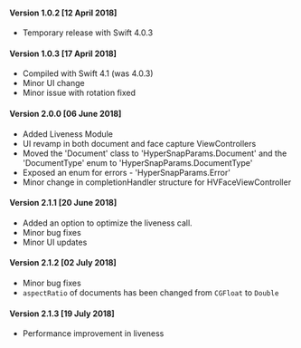 #### Version 1.0.2 [12 April 2018]
- Temporary release with Swift 4.0.3


#### Version 1.0.3 [17 April 2018]

- Compiled with Swift 4.1 (was 4.0.3)
- Minor UI change
- Minor issue with rotation fixed

#### Version 2.0.0 [06 June 2018]

- Added Liveness Module
- UI revamp in both document and face capture ViewControllers
- Moved the 'Document' class to 'HyperSnapParams.Document' and the 'DocumentType' enum to 'HyperSnapParams.DocumentType'
- Exposed an enum for errors - 'HyperSnapParams.Error'
- Minor change in completionHandler structure for HVFaceViewController

#### Version 2.1.1 [20 June 2018]

- Added an option to optimize the liveness call.
- Minor bug fixes
- Minor UI updates


#### Version 2.1.2 [02 July 2018]

- Minor bug fixes
- `aspectRatio`  of documents has been changed from `CGFloat` to `Double`


#### Version 2.1.3 [19 July 2018]

- Performance improvement in liveness

